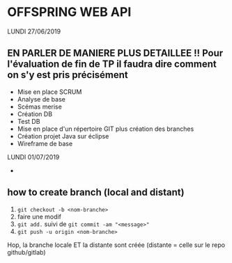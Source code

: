 ﻿# OFFSPRING WEB API #

LUNDI 27/06/2019
## EN PARLER DE MANIERE PLUS DETAILLEE !! Pour l'évaluation de fin de TP il faudra dire comment on s'y est pris précisément ##

- Mise en place SCRUM 
- Analyse de base 
- Scémas merise 
- Création DB 
- Test DB 
- Mise en place d'un répertoire GIT plus création des branches 
- Création projet Java sur éclipse 
- Wireframe de base

LUNDI 01/07/2019

-

## how to create branch (local and distant) ##

1. `git checkout -b <nom-branche>`
2. faire une modif
3. `git add.` suivi de `git commit -am "<message>"` 
4. `git push -u origin <nom-branche>`

Hop, la branche locale ET la distante sont créée (distante = celle sur le repo github/gitlab)
